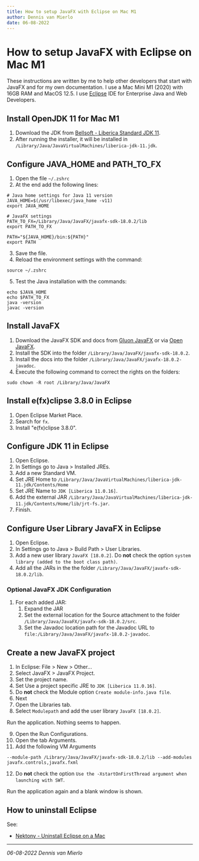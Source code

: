 ```yaml
---
title: How to setup JavaFX with Eclipse on Mac M1
author: Dennis van Mierlo
date: 06-08-2022
---
```

# How to setup JavaFX with Eclipse on Mac M1
These instructions are written by me to help other developers that start with JavaFX and for my own documentation. I use a Mac Mini M1 (2020) with 16GB RAM and MacOS 12.5. I use <a href="https://www.eclipse.org/downloads/packages/" target="_blank">Eclipse</a> IDE for Enterprise Java and Web Developers.

## Install OpenJDK 11 for Mac M1
1. Download the JDK from <a href="https://bell-sw.com/pages/downloads/#/java-11-lts" target="_blank">Bellsoft - Liberica Standard JDK 11</a>.
2. After running the installer, it will be installed in `/Library/Java/JavaVirtualMachines/liberica-jdk-11.jdk`.

## Configure JAVA_HOME and PATH_TO_FX
1. Open the file `~/.zshrc`
2. At the end add the following lines:
```
# Java home settings for Java 11 version
JAVA_HOME=$(/usr/libexec/java_home -v11)
export JAVA_HOME

# JavaFX settings
PATH_TO_FX=/Library/Java/JavaFX/javafx-sdk-18.0.2/lib
export PATH_TO_FX

PATH="${JAVA_HOME}/bin:${PATH}"
export PATH
```
3. Save the file.
4. Reload the environment settings with the command:
```
source ~/.zshrc
```
5. Test the Java installation with the commands:
```
echo $JAVA_HOME
echo $PATH_TO_FX
java -version
javac -version
```

## Install JavaFX
1. Download the JavaFX SDK and docs from <a href="https://gluonhq.com/products/javafx" target="_blank">Gluon JavaFX</a> or via <a href="https://openjfx.io" target="_blank">Open JavaFX</a>.
2. Install the SDK into the folder `/Library/Java/JavaFX/javafx-sdk-18.0.2`.
3. Install the docs into the folder `/Library/Java/JavaFX/javafx-18.0.2-javadoc`.
4. Execute the following command to correct the rights on the folders:
```
sudo chown -R root /Library/Java/JavaFX
```
## Install e(fx)clipse 3.8.0 in Eclipse
1. Open Eclipse Market Place.
2. Search for `fx`.
3. Install "e(fx)clipse 3.8.0".

## Configure JDK 11 in Eclipse
1. Open Eclipse.
2. In Settings go to Java > Installed JREs.
3. Add a new Standard VM.
4. Set JRE Home to `/Library/Java/JavaVirtualMachines/liberica-jdk-11.jdk/Contents/Home`
5. Set JRE Name to `JDK [Liberica 11.0.16]`.
6. Add the external JAR `/Library/Java/JavaVirtualMachines/liberica-jdk-11.jdk/Contents/Home/lib/jrt-fs.jar`.
7. Finish.

## Configure User Library JavaFX in Eclipse
1. Open Eclipse.
2. In Settings go to Java > Build Path > User Libraries.
3. Add a new user library `JavaFX [18.0.2]`. Do **not** check the option `system library (added to the boot class path)`.
4. Add all the JARs in the the folder `/Library/Java/JavaFX/javafx-sdk-18.0.2/lib`.

### Optional JavaFX JDK Configuration
1. For each added JAR:
   1. Expand the JAR
   2. Set the external location for the Source attachment to the folder `/Library/Java/JavaFX/javafx-sdk-18.0.2/src`.
   3. Set the Javadoc location path for the Javadoc URL to `file:/Library/Java/JavaFX/javafx-18.0.2-javadoc`.

## Create a new JavaFX project
1. In Eclipse: File > New > Other...
2. Select JavaFX > JavaFX Project.
3. Set the project name.
4. Set Use a project specific JRE to `JDK [Liberica 11.0.16]`.
5. Do **not** check the Module option `Create module-info.java file`.
6. Next
7. Open the Libraries tab.
8. Select `Modulepath` and add the user library `JavaFX [18.0.2]`.

Run the application. Nothing seems to happen.

9. Open the Run Configurations.
10. Open the tab Arguments.
11. Add the following VM Arguments
```
--module-path /Library/Java/JavaFX/javafx-sdk-18.0.2/lib --add-modules javafx.controls,javafx.fxml
```
12. Do **not** check the option `Use the -XstartOnFirstThread argument when launching with SWT`.

Run the application again and a blank window is shown.

## How to uninstall Eclipse
See:
- <a href="https://nektony.com/how-to/uninstall-eclipse-on-mac#uninstall_eclipse_plugin_from_app" target="_blank">Nektony - Uninstall Eclipse on a Mac</a>


---
_06-08-2022 Dennis van Mierlo_

